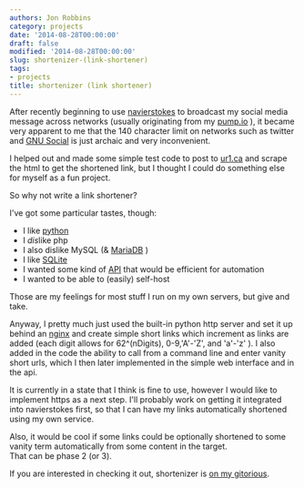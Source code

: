 ```yaml
---
authors: Jon Robbins
category: projects
date: '2014-08-28T00:00:00'
draft: false
modified: '2014-08-28T00:00:00'
slug: shortenizer-(link-shortener)
tags:
- projects
title: shortenizer (link shortener)
---
```

After recently beginning to use [navierstokes](http://polari.us/dokuwiki/doku.php?id=navierstokes) to broadcast my 
social media message across networks (usually originating from my [pump.io](https://io.jrobb.org) ), it became very
apparent to me that the 140 character limit on networks such as twitter and [GNU Social](https://www.gnu.org/software/social/) 
is just archaic and very inconvenient.

I helped out and made some simple test code to post to [ur1.ca](http://ur1.ca) and scrape the html to get the shortened link, 
but I thought I could do something else for myself as a fun project.

So why not write a link shortener?

I've got some particular tastes, though:

* I like [python](https://python.org)
* I *dis*like php
* I also dislike MySQL (& [MariaDB](https://mariadb.org/) )
* I like [SQLite](https://sqlite.org/)
* I wanted some kind of [API](https://en.wikipedia.org/wiki/Application_programming_interface) that would be efficient for automation
* I wanted to be able to (easily) self-host

Those are my feelings for most stuff I run on my own servers, but give and take.

Anyway, I pretty much just used the built-in python http server and set it up behind an [nginx](https://en.wikipedia.org/wiki/Nginx) and 
create simple short links which increment as links are added (each digit allows for 62^(nDigits), 0-9,'A'-'Z', and 'a'-'z' ).
I also added in the code the ability to call from a command line and enter vanity short urls, which I then later implemented in the simple
 web interface and in the api.
 
It is currently in a state that I think is fine to use, however I would like to implement https as a next step.
I'll probably work on getting it integrated into navierstokes first, so that I can have my links automatically shortened using my own service.

Also, it would be cool if some links could be optionally shortened to some vanity term automatically from some content in the target.  
That can be phase 2 (or 3).

If you are interested in checking it out, shortenizer is [on my gitorious](https://gitorious.org/shortenizer).
